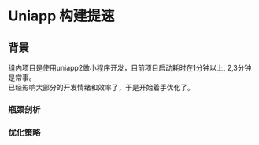 # Uniapp 构建提速
## 背景
组内项目是使用uniapp2做小程序开发，目前项目启动耗时在1分钟以上, 2,3分钟是常事。         
已经影响大部分的开发情绪和效率了，于是开始着手优化了。   

### 瓶颈剖析

### 优化策略